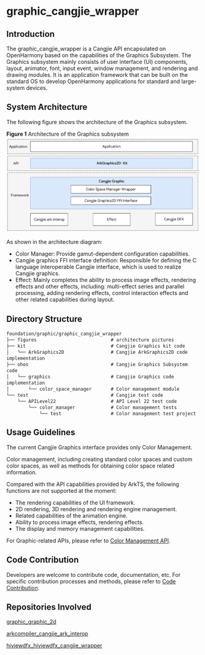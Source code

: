 # graphic_cangjie_wrapper

## Introduction

The graphic_cangjie_wrapper is a Cangjie API encapsulated on OpenHarmony based on the capabilities of the Graphics Subsystem. The Graphics subsystem mainly consists of user interface (UI) components, layout, animator, font, input event, window management, and rendering and drawing modules. It is an application framework that can be built on the standard OS to develop OpenHarmony applications for standard and large-system devices.

## System Architecture

The following figure shows the architecture of the Graphics subsystem.

**Figure 1** Architecture of the Graphics subsystem
![Graphics subsystem architecture](figures/graphic_cangjie_wrapper_architecture_en.png)

As shown in the architecture diagram:

- Color Manager: Provide gamut-dependent configuration capabilities.
- Cangjie graphics FFI interface definition: Responsible for defining the C language interoperable Cangjie interface, which is used to realize Cangjie graphics.
- Effect: Mainly completes the ability to process image effects, rendering effects and other effects, including: multi-effect series and parallel processing, adding rendering effects, control interaction effects and other related capabilities during layout.

## Directory Structure

```
foundation/graphic/graphic_cangjie_wrapper
├── figures                           # architecture pictures
├── kit                               # Cangjie Graphics kit code
│   └── ArkGraphics2D                 # Cangjie ArkGraphics2D code implementation
├── ohos                              # Cangjie Graphics Subsystem code
│   └── graphics                      # Cangjie Graphics code implementation
│       └── color_space_manager       # Color management module
└── test                              # Cangjie test code
    └── APILevel22                    # API Level 22 test code
        └── color_manager             # Color management tests
            └── test                  # Color management test project
```

## Usage Guidelines

The current Cangjie Graphics interface provides only Color Management.

Color management, including creating standard color spaces and custom color spaces, as well as methods for obtaining color space related information.

Compared with the API capabilities provided by ArkTS, the following functions are not supported at the moment:

- The rendering capabilities of the UI framework.
- 2D rendering, 3D rendering and rendering engine management.
- Related capabilities of the animation engine.
- Ability to process image effects, rendering effects.
- The display and memory management capabilities.

For Graphic-related APIs, please refer to [Color Management API](https://gitcode.com/openharmony-sig/arkcompiler_cangjie_ark_interop/blob/master/doc/API_Reference/source_en/apis/ArkGraphics2D/cj-apis-color_manager.md).

## Code Contribution

Developers are welcome to contribute code, documentation, etc. For specific contribution processes and methods, please refer to [Code Contribution](https://gitcode.com/openharmony/docs/blob/master/en/contribute/code-contribution.md).

## Repositories Involved

[graphic_graphic_2d](https://gitcode.com/openharmony/graphic_graphic_2d/blob/master/README.md)

[arkcompiler_cangjie_ark_interop](https://gitcode.com/openharmony-sig/arkcompiler_cangjie_ark_interop/blob/master/README.md)

[hiviewdfx_hiviewdfx_cangjie_wrapper](https://gitcode.com/openharmony-sig/hiviewdfx_hiviewdfx_cangjie_wrapper/blob/master/README.md)